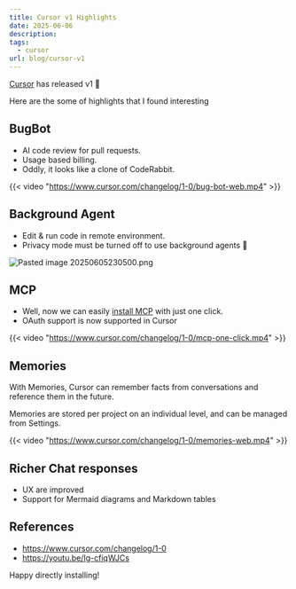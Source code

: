 ```yaml
---
title: Cursor v1 Highlights
date: 2025-06-06
description: 
tags:
  - cursor
url: blog/cursor-v1
---
```

[Cursor](https://cursor.com) has released v1 🥳

Here are the some of highlights that I found interesting

## BugBot
-  AI code review for pull requests.
-  Usage based billing.
- Oddly, it looks like a clone of CodeRabbit.

{{< video "https://www.cursor.com/changelog/1-0/bug-bot-web.mp4"  >}}

## Background Agent
- Edit & run code in remote environment. 
- Privacy mode must be turned off to use background agents 🙈

![Pasted image 20250605230500.png](/images/Pasted-image-20250605230500.png)

## MCP
- Well, now we can easily [install MCP](/blog/cursor-mcp-deeplink/) with just one click.
- OAuth support is now supported in Cursor

{{< video "https://www.cursor.com/changelog/1-0/mcp-one-click.mp4"  >}}
## Memories
With Memories, Cursor can remember facts from conversations and reference them in the future. 

Memories are stored per project on an individual level, and can be managed from Settings.

{{< video "https://www.cursor.com/changelog/1-0/memories-web.mp4"  >}}

## Richer Chat responses
- UX are improved
- Support for Mermaid diagrams and Markdown tables 

## References
- https://www.cursor.com/changelog/1-0
- https://youtu.be/Ig-cfiqWJCs

Happy directly installing!